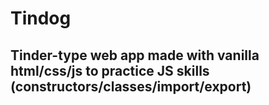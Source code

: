 # Tindog
## Tinder-type web app made with vanilla html/css/js to practice JS skills (constructors/classes/import/export)

